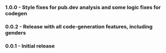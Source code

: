 ### 1.0.0 - Style fixes for pub.dev analysis and some logic fixes for codegen
### 0.0.2 - Release with all code-generation features, including genders
### 0.0.1 - Initial release
